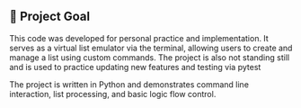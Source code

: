 ## 🧪 Project Goal
This code was developed for personal practice and implementation.
It serves as a virtual list emulator via the terminal, allowing users to create and manage a list using custom commands.
The project is also not standing still and is used to practice updating new features and testing via pytest

The project is written in Python and demonstrates command line interaction, list processing, and basic logic flow control.
